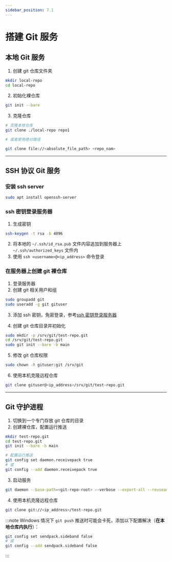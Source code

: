 ```yaml
---
sidebar_position: 7.1
---
```


# 搭建 Git 服务

## 本地 Git 服务

1. 创建 git 仓库文件夹

```bash
mkdir local-repo
cd local-repo
```

2. 初始化裸仓库

```bash
git init --bare
```

3. 克隆仓库

```bash
# 克隆本地仓库
git clone ./local-repo repo1

# 或者使用绝对路径

git clone file://<absolute_file_path> <repo_nam>
```
---

## SSH 协议 Git 服务

### 安装 ssh server

```bash
sudo apt install openssh-server
```

### ssh 密钥登录服务器

1. 生成密钥

```bash
ssh-keygen -t rsa -b 4096
```
2. 将本地的 `~/.ssh/id_rsa.pub` 文件内容追加到服务器上 `~/.ssh/authorized_keys` 文件内
3. 使用 `ssh <username>@<ip_address>` 命令登录

### 在服务器上创建 git 裸仓库

1. 登录服务器
2. 创建 git 相关用户和组

```bash
sudo groupadd git
sudo useradd -g git gituser
```
3. 添加 ssh 密钥，免密登录，参考[ssh 密钥登录服务器](#ssh-密钥登录服务器)

4. 创建 git 仓库目录并初始化

```bash
sudo mkdir -p /srv/git/test-repo.git
cd /srv/git/test-repo.git
sudo git init --bare -b main
```

5. 修改 git 仓库权限

```bash
sudo chown -R gituser:git /srv/git
```

6. 使用本机克隆远程仓库

```bash
git clone gituser@<ip_address>/srv/git/test-repo.git
```

---

## Git 守护进程

1. 切换到一个专门存放 git 仓库的目录
2. 创建裸仓库，配置运行推送

```bash
mkdir test-repo.git
cd test-repo.git
git init --bare -b main

# 配置运行推送
git config set daemon.receivepack true
# 或
git config --add daemon.receivepack true
```

3. 启动服务

```bash
git daemon --base-path=<git-repo-root> --verbose --export-all --reuseaddr
```

4. 使用本机克隆远程仓库

```bash
git clone git://<ip_address>/test-repo.git
```

:::note
Windows 情况下 `git push` 推送时可能会卡死，添加以下配置解决（**在本地仓库内执行**）：

```bash
git config set sendpack.sideband false
# 或
git config --add sendpack.sideband false
```
:::
